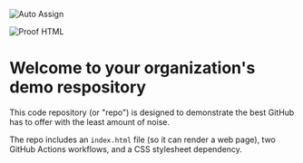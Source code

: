 ![Auto Assign](https://github.com/Day-To-Day-Tasks/demo-repository/actions/workflows/auto-assign.yml/badge.svg)

![Proof HTML](https://github.com/Day-To-Day-Tasks/demo-repository/actions/workflows/proof-html.yml/badge.svg)

# Welcome to your organization's demo respository
This code repository (or "repo") is designed to demonstrate the best GitHub has to offer with the least amount of noise.

The repo includes an `index.html` file (so it can render a web page), two GitHub Actions workflows, and a CSS stylesheet dependency.
